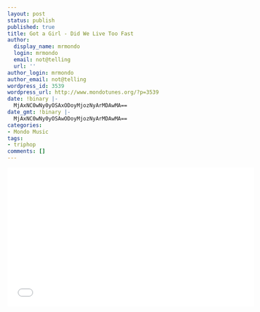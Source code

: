 ```yaml
---
layout: post
status: publish
published: true
title: Got a Girl - Did We Live Too Fast
author:
  display_name: mrmondo
  login: mrmondo
  email: not@telling
  url: ''
author_login: mrmondo
author_email: not@telling
wordpress_id: 3539
wordpress_url: http://www.mondotunes.org/?p=3539
date: !binary |-
  MjAxNC0wNy0yOSAxODoyMjozNyArMDAwMA==
date_gmt: !binary |-
  MjAxNC0wNy0yOSAwODoyMjozNyArMDAwMA==
categories:
- Mondo Music
tags:
- triphop
comments: []
---
```

<iframe width="560" height="315" src="//www.youtube.com/embed/_lKh8OoMPjU" frameborder="0"> </iframe>
